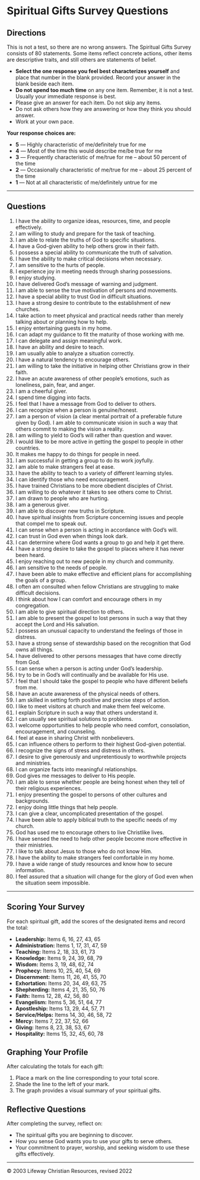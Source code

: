 # Spiritual Gifts Survey Questions

## Directions

This is not a test, so there are no wrong answers. The Spiritual Gifts Survey consists of 80 statements. Some items reflect concrete actions, other items are descriptive traits, and still others are statements of belief.

- **Select the one response you feel best characterizes yourself** and place that number in the blank provided. Record your answer in the blank beside each item.
- **Do not spend too much time** on any one item. Remember, it is not a test. Usually your immediate response is best.
- Please give an answer for each item. Do not skip any items.
- Do not ask others how they are answering or how they think you should answer.
- Work at your own pace.

**Your response choices are:**
- **5** — Highly characteristic of me/definitely true for me
- **4** — Most of the time this would describe me/be true for me
- **3** — Frequently characteristic of me/true for me – about 50 percent of the time 
- **2** — Occasionally characteristic of me/true for me – about 25 percent of the time 
- **1** — Not at all characteristic of me/definitely untrue for me

---

## Questions

1. I have the ability to organize ideas, resources, time, and people effectively.
2. I am willing to study and prepare for the task of teaching.
3. I am able to relate the truths of God to specific situations.
4. I have a God-given ability to help others grow in their faith.
5. I possess a special ability to communicate the truth of salvation.
6. I have the ability to make critical decisions when necessary.
7. I am sensitive to the hurts of people.
8. I experience joy in meeting needs through sharing possessions.
9. I enjoy studying.
10. I have delivered God’s message of warning and judgment.
11. I am able to sense the true motivation of persons and movements.
12. I have a special ability to trust God in difficult situations.
13. I have a strong desire to contribute to the establishment of new churches.
14. I take action to meet physical and practical needs rather than merely talking about or planning how to help.
15. I enjoy entertaining guests in my home.
16. I can adapt my guidance to fit the maturity of those working with me.
17. I can delegate and assign meaningful work.
18. I have an ability and desire to teach.
19. I am usually able to analyze a situation correctly.
20. I have a natural tendency to encourage others.
21. I am willing to take the initiative in helping other Christians grow in their faith.
22. I have an acute awareness of other people’s emotions, such as loneliness, pain, fear, and anger.
23. I am a cheerful giver.
24. I spend time digging into facts.
25. I feel that I have a message from God to deliver to others.
26. I can recognize when a person is genuine/honest.
27. I am a person of vision (a clear mental portrait of a preferable future given by God). I am able to communicate vision in such a way that others commit to making the vision a reality.
28. I am willing to yield to God’s will rather than question and waver.
29. I would like to be more active in getting the gospel to people in other countries.
30. It makes me happy to do things for people in need.
31. I am successful in getting a group to do its work joyfully.
32. I am able to make strangers feel at ease.
33. I have the ability to teach to a variety of different learning styles.
34. I can identify those who need encouragement.
35. I have trained Christians to be more obedient disciples of Christ.
36. I am willing to do whatever it takes to see others come to Christ.
37. I am drawn to people who are hurting.
38. I am a generous giver.
39. I am able to discover new truths in Scripture.
40. I have spiritual insights from Scripture concerning issues and people that compel me to speak out.
41. I can sense when a person is acting in accordance with God’s will.
42. I can trust in God even when things look dark.
43. I can determine where God wants a group to go and help it get there.
44. I have a strong desire to take the gospel to places where it has never been heard.
45. I enjoy reaching out to new people in my church and community.
46. I am sensitive to the needs of people.
47. I have been able to make effective and efficient plans for accomplishing the goals of a group.
48. I often am consulted when fellow Christians are struggling to make difficult decisions.
49. I think about how I can comfort and encourage others in my congregation.
50. I am able to give spiritual direction to others.
51. I am able to present the gospel to lost persons in such a way that they accept the Lord and His salvation.
52. I possess an unusual capacity to understand the feelings of those in distress.
53. I have a strong sense of stewardship based on the recognition that God owns all things.
54. I have delivered to other persons messages that have come directly from God.
55. I can sense when a person is acting under God’s leadership.
56. I try to be in God’s will continually and be available for His use.
57. I feel that I should take the gospel to people who have different beliefs from me.
58. I have an acute awareness of the physical needs of others.
59. I am skilled in setting forth positive and precise steps of action.
60. I like to meet visitors at church and make them feel welcome.
61. I explain Scripture in such a way that others understand it.
62. I can usually see spiritual solutions to problems.
63. I welcome opportunities to help people who need comfort, consolation, encouragement, and counseling.
64. I feel at ease in sharing Christ with nonbelievers.
65. I can influence others to perform to their highest God-given potential.
66. I recognize the signs of stress and distress in others.
67. I desire to give generously and unpretentiously to worthwhile projects and ministries.
68. I can organize facts into meaningful relationships.
69. God gives me messages to deliver to His people.
70. I am able to sense whether people are being honest when they tell of their religious experiences.
71. I enjoy presenting the gospel to persons of other cultures and backgrounds.
72. I enjoy doing little things that help people.
73. I can give a clear, uncomplicated presentation of the gospel.
74. I have been able to apply biblical truth to the specific needs of my church.
75. God has used me to encourage others to live Christlike lives.
76. I have sensed the need to help other people become more effective in their ministries.
77. I like to talk about Jesus to those who do not know Him.
78. I have the ability to make strangers feel comfortable in my home.
79. I have a wide range of study resources and know how to secure information.
80. I feel assured that a situation will change for the glory of God even when the situation seem impossible.

---

## Scoring Your Survey

For each spiritual gift, add the scores of the designated items and record the total:

- **Leadership:** Items 6, 16, 27, 43, 65
- **Administration:** Items 1, 17, 31, 47, 59
- **Teaching:** Items 2, 18, 33, 61, 73
- **Knowledge:** Items 9, 24, 39, 68, 79
- **Wisdom:** Items 3, 19, 48, 62, 74
- **Prophecy:** Items 10, 25, 40, 54, 69
- **Discernment:** Items 11, 26, 41, 55, 70
- **Exhortation:** Items 20, 34, 49, 63, 75
- **Shepherding:** Items 4, 21, 35, 50, 76
- **Faith:** Items 12, 28, 42, 56, 80
- **Evangelism:** Items 5, 36, 51, 64, 77
- **Apostleship:** Items 13, 29, 44, 57, 71
- **Service/Helps:** Items 14, 30, 46, 58, 72
- **Mercy:** Items 7, 22, 37, 52, 66
- **Giving:** Items 8, 23, 38, 53, 67
- **Hospitality:** Items 15, 32, 45, 60, 78

## Graphing Your Profile

After calculating the totals for each gift:
1. Place a mark on the line corresponding to your total score.
2. Shade the line to the left of your mark.
3. The graph provides a visual summary of your spiritual gifts.

## Reflective Questions

After completing the survey, reflect on:
- The spiritual gifts you are beginning to discover.
- How you sense God wants you to use your gifts to serve others.
- Your commitment to prayer, worship, and seeking wisdom to use these gifts effectively.

---

© 2003 Lifeway Christian Resources, revised 2022

